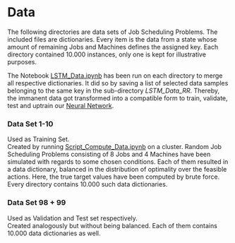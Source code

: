 # Data

The following directories are data sets of Job Scheduling Problems. The included files are dictionaries. Every item is the data from a state whose amount of remaining Jobs and Machines defines the assigned key. Each directory contained 10.000 instances, only one is kept for illustrative purposes.<br>

The Notebook [LSTM_Data.ipynb](https://github.com/DiegoHitzges/Deep-Learning-for-Unrelated-Machines-Scheduling/blob/main/Notebooks/LSTM_Data.ipynb) has been run on each directory to merge all respective dictionaries. It did so by saving a list of selected data samples belonging to the same key in the sub-directory <i>LSTM_Data_RR</i>. Thereby, the immanent data got transformed into a compatible form to train, validate, test and uptrain our [Neural Network](https://github.com/DiegoHitzges/Deep-Learning-for-Unrelated-Machines-Scheduling/blob/main/Neural_Networks/Neural_Network.h5).<br>

### Data Set 1-10

Used as Training Set.<br>
Created by running [Script_Compute_Data.ipynb](https://github.com/DiegoHitzges/Deep-Learning-for-Unrelated-Machines-Scheduling/blob/main/Notebooks/Script_Compute_Data.ipynb) on a cluster. Random Job Scheduling Problems consisting of 8 Jobs and 4 Machines have been simulated with regards to some chosen conditions. Each of them resulted in a data dictionary, balanced in the distribution of optimality over the feasible actions. Here, the true target values have been computed by brute force. Every directory contains 10.000 such data dictionaries.

### Data Set 98 + 99

Used as Validation and Test set respectively.<br>
Created analogously but without being balanced. Each of them contains 10.000 data dictionaries as well.
